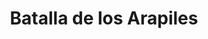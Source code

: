 ﻿---
title: "Batalla de los Arapiles"
permalink: periodes_425.html
layout: periode
dataInici: 1812-07-22
sidebar: periodes
pares:
  - id: 674
    title: "Ofensiva Aliada"
    dataInici: "(1812-01-07)"
    dataFi: "(1813-06-21)"

fills:
jocsPrincipals:
  - title: "La Batalla de los Arapiles"
    bggId: 12414
    dataInici: 
    dataFi: 

jocsEscenaris:
jocsEpoca:
  - title: "Fading Glory"
    bggId: 96749
    escenari: "Salamanca"

jocsEpocaEscenaris:
---
